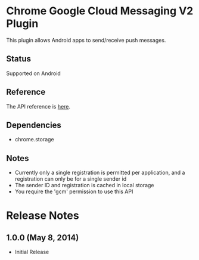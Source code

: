 # Chrome Google Cloud Messaging V2 Plugin

This plugin allows Android apps to send/receive push messages.

## Status

Supported on Android

## Reference

The API reference is [here](https://developer.chrome.com/apps/cloudMessagingV2).

## Dependencies

* chrome.storage

## Notes

* Currently only a single registration is permitted per application, and a registration can only be for a single sender id
* The sender ID and registration is cached in local storage
* You require the 'gcm' permission to use this API

# Release Notes
## 1.0.0 (May 8, 2014)
- Initial Release
